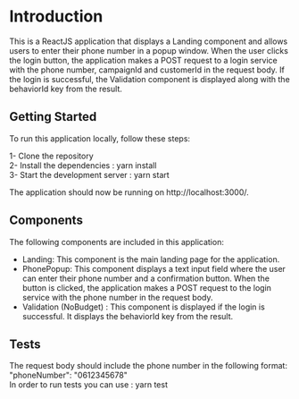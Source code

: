 # Introduction

This is a ReactJS application that displays a Landing component and allows users to enter their phone number in a popup window. When the user clicks the login button, the application makes a POST request to a login service with the phone number, campaignId and customerId in the request body. If the login is successful, the Validation component is displayed along with the behaviorId key from the result.

## Getting Started
To run this application locally, follow these steps:

1- Clone the repository <br>
2- Install the dependencies : yarn install<br>
3- Start the development server : yarn start 

The application should now be running on http://localhost:3000/.

## Components

The following components are included in this application:
- Landing: This component is the main landing page for the application.
- PhonePopup: This component displays a text input field where the user can enter their phone number and a confirmation button. When the button is clicked, the application makes a POST request to the login service with the phone number in the request body.
- Validation (NoBudget) : This component is displayed if the login is successful. It displays the behaviorId key from the result.

## Tests
The request body should include the phone number in the following format:  "phoneNumber": "0612345678"<br>
In order to run tests you can use : yarn test


